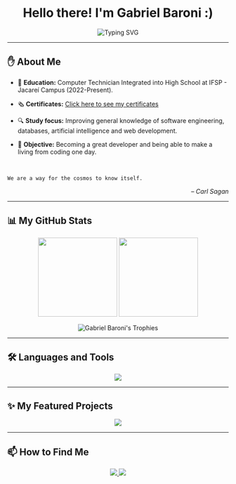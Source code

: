<h1 align="center">Hello there! I'm Gabriel Baroni :)</h1>

<p align="center">
  <img src="https://readme-typing-svg.herokuapp.com?theme=react&size=25&center=true&vCenter=true&duration=6500&lines=Welcome_To_My_GitHub.py;Guy_Who_Love_To_Code.js;Always_learning.dart" alt="Typing SVG">
</p>

---

## ✋ About Me
- 📖 **Education:** Computer Technician Integrated into High School at IFSP - Jacareí Campus (2022-Present).
- 🗞️ **Certificates:** [Click here to see my certificates](https://github.com/Gabriel-Baroni/Certificados-)
- 🔍 **Study focus:** Improving general knowledge of software engineering, databases, artificial intelligence and web development.
- 🎯 **Objective:** Becoming a great developer and being able to make a living from coding one day.

  <br>
 ```text
 We are a way for the cosmos to know itself.
 ```
 <p align="right"><i>– Carl Sagan</i></p>

 
---

## 📊 My GitHub Stats

<p align="center">
  <img height="180em" src="https://github-readme-stats.vercel.app/api?username=Gabriel-Baroni&show_icons=true&theme=react&include_all_commits=true&count_private=true"/>
  <img height="180em" src="https://github-readme-stats.vercel.app/api/top-langs/?username=Gabriel-Baroni&layout=compact&langs_count=7&theme=react"/>
</p>
<p align="center">
  <img src="https://github-profile-trophy.vercel.app/?username=Gabriel-Baroni&theme=nord&row=1&column=7&margin-w=15" alt="Gabriel Baroni's Trophies" />
</p>

---

## 🛠️ Languages and Tools

<p align="center">
  <a href="https://skillicons.dev">
    <img src="https://skillicons.dev/icons?i=flutter,dart,python,flask,cpp,firebase,mysql,supabase,html,css,js,express,nodejs,github,git&perline=8" />
  </a>
</p>

---

## ✨ My Featured Projects
<p align="center">
  <a href="https://github.com/Gabriel-Baroni/Bem-Aprendi">
    <img align="center" src="https://github-readme-stats.vercel.app/api/pin/?username=Gabriel-Baroni&repo=Bem-Aprendi&theme=react" />
  </a>
</p>

---

## 📫 How to Find Me

<p align="center">
  <a href="https://www.linkedin.com/in/gabriel-de-paula-baroni-32b55a2b5/" target="_blank">
    <img src="https://img.shields.io/badge/LinkedIn-0077B5?style=for-the-badge&logo=linkedin&logoColor=white" />
  </a>
  <a href="mailto:gdepaulabaroni@gmail.com" target="_blank">
    <img src="https://img.shields.io/badge/Gmail-D14836?style=for-the-badge&logo=gmail&logoColor=white" />
  </a>
</p>


